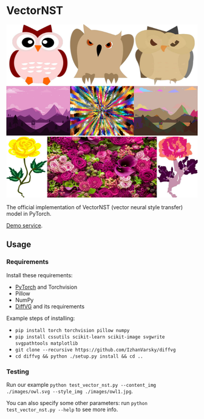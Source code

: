 # VectorNST

<div align="center">
  <img src="./images/owl_stylized_owl1.jpg" alt="img1" width="512" height="160"/>
  <img src="./images/scene6_stylized_scene8.jpg" alt="img2" width="512" height="130"/>
  <img src="./images/flower.jpg" alt="img3" width="512" height="160"/>
</div>

The official implementation of VectorNST (vector neural style transfer) model in PyTorch.

[Demo service](http://109.188.135.85:5001/vector_style_transfer).

## Usage

### Requirements

Install these requirements:

* [PyTorch](https://pytorch.org) and Torchvision
* Pillow
* NumPy
* [DiffVG](https://github.com/IzhanVarsky/diffvg) and its requirements

Example steps of installing:

* `pip install torch torchvision pillow numpy`
* `pip install cssutils scikit-learn scikit-image svgwrite svgpathtools matplotlib`
* `git clone --recursive https://github.com/IzhanVarsky/diffvg`
* `cd diffvg && python ./setup.py install && cd ..`

### Testing

Run our example `python test_vector_nst.py --content_img ./images/owl.svg --style_img ./images/owl1.jpg`.

You can also specify some other parameters: run `python test_vector_nst.py --help` to see more info.
